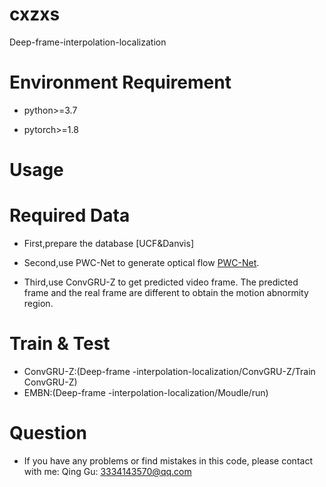 # cxzxs
Deep-frame-interpolation-localization

# Environment Requirement
+ python>=3.7

+ pytorch>=1.8

# Usage

# Required Data
+ First,prepare the database [UCF&Danvis]


+ Second,use PWC-Net to generate optical flow 
[PWC-Net](https://research.nvidia.com/publication/2018-06_pwc-net-cnns-optical-flow-using-pyramid-warping-and-cost-volume).

+ Third,use ConvGRU-Z to get predicted video frame. The predicted frame and the real frame are different to obtain the motion abnormity region.

# Train & Test
+ ConvGRU-Z:(Deep-frame -interpolation-localization/ConvGRU-Z/Train ConvGRU-Z)
+ EMBN:(Deep-frame -interpolation-localization/Moudle/run)

# Question
+ If you have any problems or find mistakes in this code, please contact with me: 
Qing Gu: 3334143570@qq.com 


